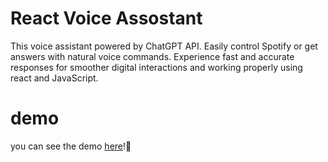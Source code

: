 # React Voice Assostant
This voice assistant powered by ChatGPT API. Easily control Spotify or get answers with natural voice commands. Experience fast and accurate responses for smoother digital interactions and working properly using react and JavaScript.
# demo
you can see the demo [here](https://msnexus.netlify.app/)!🎰
